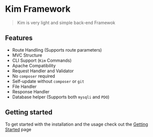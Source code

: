 # Kim Framework

> Kim is very light and simple back-end Framewok

## Features

- Route Handling (Supports route parameters)
- MVC Structure
- CLI Support (`Kim` Commands)
- Apache Compatibility
- Request Handler and Validator
- No `composer` required
- Self-update without `composer` or `git`
- File Handler
- Response Handler
- Database helper (Supports both `mysqli` and `PDO`)

## Getting started

To get started with the installation and the usage check out the [Getting Started](Getting-started.md) page
